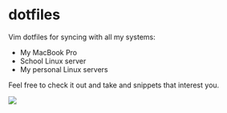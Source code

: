# dotfiles

Vim dotfiles for syncing with all my systems:
* My MacBook Pro
* School Linux server
* My personal Linux servers

Feel free to check it out and take and snippets that interest you.

![](http://i.imgur.com/SsrKEsl.png)
